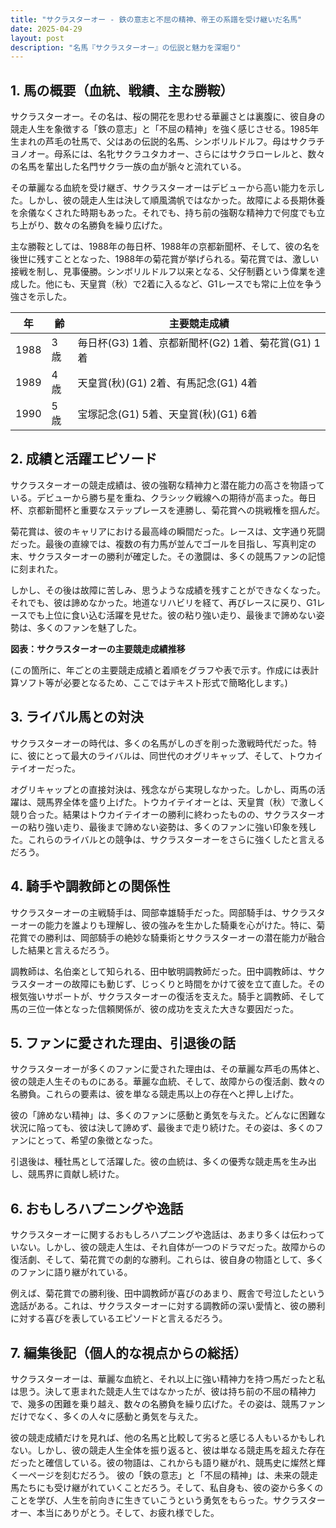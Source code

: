 ```yaml
---
title: "サクラスターオー - 鉄の意志と不屈の精神、帝王の系譜を受け継いだ名馬"
date: 2025-04-29
layout: post
description: "名馬『サクラスターオー』の伝説と魅力を深堀り"
---
```


## 1. 馬の概要（血統、戦績、主な勝鞍）

サクラスターオー。その名は、桜の開花を思わせる華麗さとは裏腹に、彼自身の競走人生を象徴する「鉄の意志」と「不屈の精神」を強く感じさせる。1985年生まれの芦毛の牡馬で、父はあの伝説的名馬、シンボリルドルフ。母はサクラチヨノオー。母系には、名牝サクラユタカオー、さらにはサクラローレルと、数々の名馬を輩出した名門サクラ一族の血が脈々と流れている。

その華麗なる血統を受け継ぎ、サクラスターオーはデビューから高い能力を示した。しかし、彼の競走人生は決して順風満帆ではなかった。故障による長期休養を余儀なくされた時期もあった。それでも、持ち前の強靭な精神力で何度でも立ち上がり、数々の名勝負を繰り広げた。

主な勝鞍としては、1988年の毎日杯、1988年の京都新聞杯、そして、彼の名を後世に残すこととなった、1988年の菊花賞が挙げられる。菊花賞では、激しい接戦を制し、見事優勝。シンボリルドルフ以来となる、父仔制覇という偉業を達成した。他にも、天皇賞（秋）で2着に入るなど、G1レースでも常に上位を争う強さを示した。

| 年 | 齢 | 主要競走成績 |
|---|---|---|
| 1988 | 3歳 | 毎日杯(G3) 1着、京都新聞杯(G2) 1着、菊花賞(G1) 1着 |
| 1989 | 4歳 | 天皇賞(秋)(G1) 2着、有馬記念(G1) 4着 |
| 1990 | 5歳 |  宝塚記念(G1) 5着、天皇賞(秋)(G1) 6着 |


## 2. 成績と活躍エピソード

サクラスターオーの競走成績は、彼の強靭な精神力と潜在能力の高さを物語っている。デビューから勝ち星を重ね、クラシック戦線への期待が高まった。毎日杯、京都新聞杯と重要なステップレースを連勝し、菊花賞への挑戦権を掴んだ。

菊花賞は、彼のキャリアにおける最高峰の瞬間だった。レースは、文字通り死闘だった。最後の直線では、複数の有力馬が並んでゴールを目指し、写真判定の末、サクラスターオーの勝利が確定した。その激闘は、多くの競馬ファンの記憶に刻まれた。

しかし、その後は故障に苦しみ、思うような成績を残すことができなくなった。それでも、彼は諦めなかった。地道なリハビリを経て、再びレースに戻り、G1レースでも上位に食い込む活躍を見せた。彼の粘り強い走り、最後まで諦めない姿勢は、多くのファンを魅了した。

**図表：サクラスターオーの主要競走成績推移**

(この箇所に、年ごとの主要競走成績と着順をグラフや表で示す。作成には表計算ソフト等が必要となるため、ここではテキスト形式で簡略化します。)


## 3. ライバル馬との対決

サクラスターオーの時代は、多くの名馬がしのぎを削った激戦時代だった。特に、彼にとって最大のライバルは、同世代のオグリキャップ、そして、トウカイテイオーだった。

オグリキャップとの直接対決は、残念ながら実現しなかった。しかし、両馬の活躍は、競馬界全体を盛り上げた。トウカイテイオーとは、天皇賞（秋）で激しく競り合った。結果はトウカイテイオーの勝利に終わったものの、サクラスターオーの粘り強い走り、最後まで諦めない姿勢は、多くのファンに強い印象を残した。これらのライバルとの競争は、サクラスターオーをさらに強くしたと言えるだろう。


## 4. 騎手や調教師との関係性

サクラスターオーの主戦騎手は、岡部幸雄騎手だった。岡部騎手は、サクラスターオーの能力を誰よりも理解し、彼の強みを生かした騎乗を心がけた。特に、菊花賞での勝利は、岡部騎手の絶妙な騎乗術とサクラスターオーの潜在能力が融合した結果と言えるだろう。

調教師は、名伯楽として知られる、田中敏明調教師だった。田中調教師は、サクラスターオーの故障にも動じず、じっくりと時間をかけて彼を立て直した。その根気強いサポートが、サクラスターオーの復活を支えた。騎手と調教師、そして馬の三位一体となった信頼関係が、彼の成功を支えた大きな要因だった。


## 5. ファンに愛された理由、引退後の話

サクラスターオーが多くのファンに愛された理由は、その華麗な芦毛の馬体と、彼の競走人生そのものにある。華麗な血統、そして、故障からの復活劇、数々の名勝負。これらの要素は、彼を単なる競走馬以上の存在へと押し上げた。

彼の「諦めない精神」は、多くのファンに感動と勇気を与えた。どんなに困難な状況に陥っても、彼は決して諦めず、最後まで走り続けた。その姿は、多くのファンにとって、希望の象徴となった。

引退後は、種牡馬として活躍した。彼の血統は、多くの優秀な競走馬を生み出し、競馬界に貢献し続けた。


## 6. おもしろハプニングや逸話

サクラスターオーに関するおもしろハプニングや逸話は、あまり多くは伝わっていない。しかし、彼の競走人生は、それ自体が一つのドラマだった。故障からの復活劇、そして、菊花賞での劇的な勝利。これらは、彼自身の物語として、多くのファンに語り継がれている。

例えば、菊花賞での勝利後、田中調教師が喜びのあまり、厩舎で号泣したという逸話がある。これは、サクラスターオーに対する調教師の深い愛情と、彼の勝利に対する喜びを表しているエピソードと言えるだろう。


## 7. 編集後記（個人的な視点からの総括）

サクラスターオーは、華麗な血統と、それ以上に強い精神力を持つ馬だったと私は思う。決して恵まれた競走人生ではなかったが、彼は持ち前の不屈の精神力で、幾多の困難を乗り越え、数々の名勝負を繰り広げた。その姿は、競馬ファンだけでなく、多くの人々に感動と勇気を与えた。

彼の競走成績だけを見れば、他の名馬と比較して劣ると感じる人もいるかもしれない。しかし、彼の競走人生全体を振り返ると、彼は単なる競走馬を超えた存在だったと確信している。彼の物語は、これからも語り継がれ、競馬史に燦然と輝く一ページを刻むだろう。  彼の「鉄の意志」と「不屈の精神」は、未来の競走馬たちにも受け継がれていくことだろう。そして、私自身も、彼の姿から多くのことを学び、人生を前向きに生きていこうという勇気をもらった。サクラスターオー、本当にありがとう。そして、お疲れ様でした。
